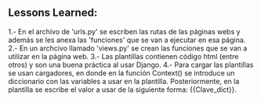 ## Lessons Learned:

1.- En el archivo de 'urls.py' se escriben las rutas de las páginas webs y además se les anexa las 'funciones' que se van a ejecutar en esa página.
2.- En un archcivo llamado 'views.py' se crean las funciones que se van a utilizar en la página web.
3.- Las plantillas contienen código html (entre otros) y son una buena práctica al usar Django.
4.- Para cargar las plantillas se usan cargadores, en donde en la función Context() se introduce un diccionario con las variables a usar en la plantilla.
Posteriormente, en la plantilla se escribe el valor a usar de la siguiente forma: {{Clave_dict}}.